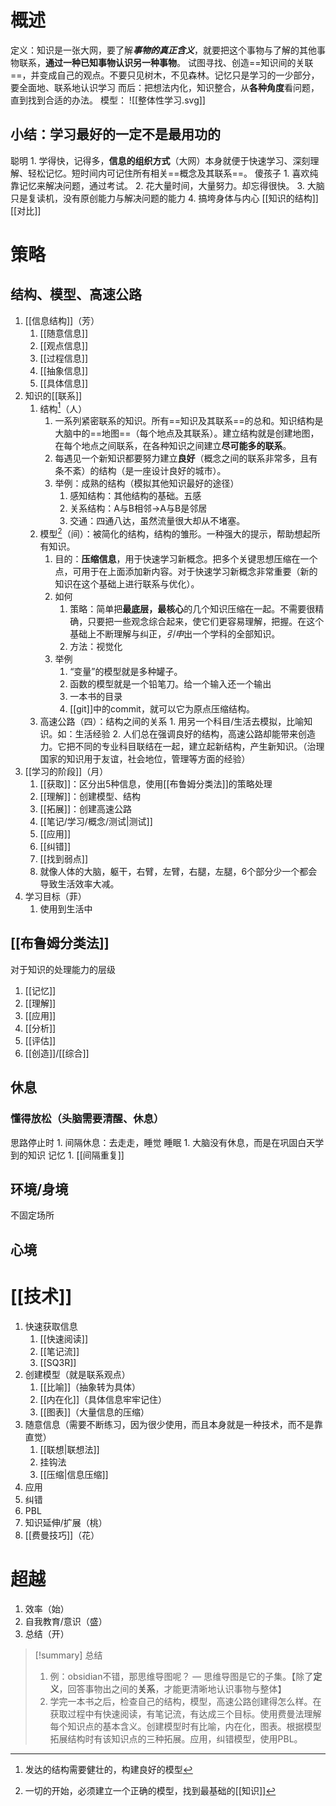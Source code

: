 # 概述
定义：知识是一张大网，要了解***事物的真正含义***，就要把这个事物与了解的其他事物联系，**通过一种已知事物认识另一种事物**。
试图寻找、创造==知识间的关联==，并变成自己的观点。不要只见树木，不见森林。记忆只是学习的一少部分，要全面地、联系地认识学习
而后：把想法内化，知识整合，从**各种角度**看问题，直到找到合适的办法。
模型：
![[整体性学习.svg]] 
## 小结：学习最好的一定不是最用功的
聪明
	1. 学得快，记得多，**信息的组织方式**（大网）本身就便于快速学习、深刻理解、轻松记忆。短时间内可记住所有相关==概念及其联系==。
傻孩子
	1. 喜欢纯靠记忆来解决问题，通过考试。
	2. 花大量时间，大量努力。却忘得很快。
	3. 大脑只是复读机，没有原创能力与解决问题的能力
	4. 搞垮身体与内心
[[知识的结构]] 
[[对比]] 
# 策略
## 结构、模型、高速公路
1. [[信息结构]]（芳）
	1. [[随意信息]] 
	2. [[观点信息]] 
	3. [[过程信息]] 
	4. [[抽象信息]] 
	5. [[具体信息]] 
2. 知识的[[联系]] 
	1. 结构[^1]（人）
		1. 一系列紧密联系的知识。所有==知识及其联系==的总和。知识结构是大脑中的==地图==（每个地点及其联系）。建立结构就是创建地图，在每个地点之间联系，在各种知识之间建立**尽可能多的联系**。
		2. 每遇见一个新知识都要努力建立**良好**（概念之间的联系非常多，且有条不紊）的结构（是一座设计良好的城市）。
		3. 举例：成熟的结构（模拟其他知识最好的途径）
			1. 感知结构：其他结构的基础。五感
			2. 关系结构：A与B相邻→A与B是邻居
			3. 交通：四通八达，虽然流量很大却从不堵塞。
	2. 模型[^2]（间）：被简化的结构，结构的雏形。一种强大的提示，帮助想起所有知识。
		1. 目的：**压缩信息**，用于快速学习新概念。把多个关键思想压缩在一个点，可用于在上面添加新内容。对于快速学习新概念非常重要（新的知识在这个基础上进行联系与优化）。
		2. 如何
			1. 策略：简单把**最底层，最核心**的几个知识压缩在一起。不需要很精确，只要把一些观念综合起来，使它们更容易理解，把握。在这个基础上不断理解与纠正，*引申*出一个学科的全部知识。
			2. 方法：视觉化
		3. 举例
			1. “变量”的模型就是多种罐子。
			2. 函数的模型就是一个铅笔刀。给一个输入还一个输出
			3. 一本书的目录
			4. [[git]]中的commit，就可以它为原点压缩结构。
	3. 高速公路（四）：结构之间的关系
			1. 用另一个科目/生活去模拟，比喻知识。如：生活经验
			2. 人们总在强调良好的结构，高速公路却能带来创造力。它把不同的专业科目联结在一起，建立起新结构，产生新知识。（治理国家的知识用于友谊，社会地位，管理等方面的经验）
3. [[学习的阶段]]（月）
	1. [[获取]]：区分出5种信息，使用[[布鲁姆分类法]]的策略处理
	2. [[理解]]：创建模型、结构
	3. [[拓展]]：创建高速公路
	4. [[笔记/学习/概念/测试|测试]] 
	5. [[应用]] 
	6. [[纠错]] 
	7. [[找到弱点]] 
	8. 就像人体的大脑，躯干，右臂，左臂，右腿，左腿，6个部分少一个都会导致生活效率大减。
4. 学习目标（菲）
	1. 使用到生活中
## [[布鲁姆分类法]] 
对于知识的处理能力的层级
1. [[记忆]] 
2. [[理解]] 
3. [[应用]] 
4. [[分析]] 
5. [[评估]] 
6. [[创造]]/[[综合]] 
## 休息
### 懂得放松（头脑需要清醒、休息）
思路停止时
	1. 间隔休息：去走走，睡觉
睡眠
	1. 大脑没有休息，而是在巩固白天学到的知识
记忆
	1. [[间隔重复]]
## 环境/身境
不固定场所
## 心境
# [[技术]]
1. 快速获取信息
	1. [[快速阅读]] 
	2. [[笔记流]] 
	3. [[SQ3R]] 
2. 创建模型（就是联系观点）
	1. [[比喻]]（抽象转为具体）
	2. [[内在化]]（具体信息牢牢记住）
	3. [[图表]]（大量信息的压缩）
3. 随意信息（需要不断练习，因为很少使用，而且本身就是一种技术，而不是靠直觉）
	1. [[联想|联想法]] 
	2. 挂钩法
	3. [[压缩|信息压缩]] 
4. 应用
5. 纠错
6. PBL
7. 知识延伸/扩展（桃）
8. [[费曼技巧]]（花）
# 超越
1. 效率（始）
2. 自我教育/意识（盛）
3. 总结（开）

> [!summary] 总结
> 1. 例：obsidian不错，那思维导图呢？ — 思维导图是它的子集。【除了**定义**，回答事物出之间的**关系**，才能更清晰地认识事物与整体】
> 2. 学完一本书之后，检查自己的结构，模型，高速公路创建得怎么样。在获取过程中有快速阅读，有笔记流，有达成三个目标。使用费曼法理解每个知识点的基本含义。创建模型时有比喻，内在化，图表。根据模型拓展结构时有该知识点的三种拓展。应用，纠错模型，使用PBL。

[^1]: 发达的结构需要健壮的，构建良好的模型
[^2]: 一切的开始，必须建立一个正确的模型，找到最基础的[[知识]]